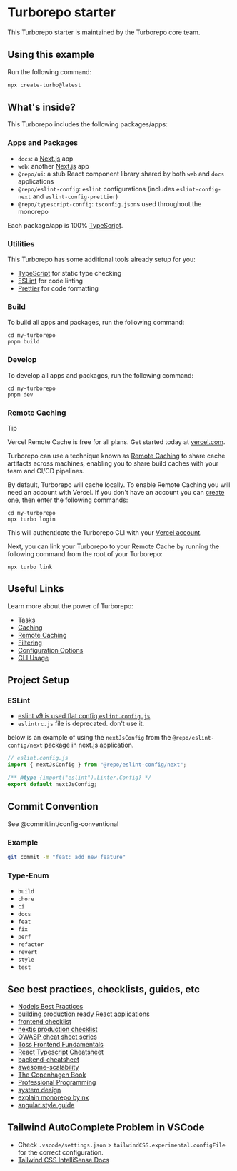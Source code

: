# Turborepo starter

This Turborepo starter is maintained by the Turborepo core team.

## Using this example

Run the following command:

```sh
npx create-turbo@latest
```

## What's inside?

This Turborepo includes the following packages/apps:

### Apps and Packages

- `docs`: a [Next.js](https://nextjs.org/) app
- `web`: another [Next.js](https://nextjs.org/) app
- `@repo/ui`: a stub React component library shared by both `web` and `docs` applications
- `@repo/eslint-config`: `eslint` configurations (includes `eslint-config-next` and `eslint-config-prettier`)
- `@repo/typescript-config`: `tsconfig.json`s used throughout the monorepo

Each package/app is 100% [TypeScript](https://www.typescriptlang.org/).

### Utilities

This Turborepo has some additional tools already setup for you:

- [TypeScript](https://www.typescriptlang.org/) for static type checking
- [ESLint](https://eslint.org/) for code linting
- [Prettier](https://prettier.io) for code formatting

### Build

To build all apps and packages, run the following command:

```
cd my-turborepo
pnpm build
```

### Develop

To develop all apps and packages, run the following command:

```
cd my-turborepo
pnpm dev
```

### Remote Caching

> [!TIP]
> Vercel Remote Cache is free for all plans. Get started today at [vercel.com](https://vercel.com/signup?/signup?utm_source=remote-cache-sdk&utm_campaign=free_remote_cache).

Turborepo can use a technique known as [Remote Caching](https://turborepo.com/docs/core-concepts/remote-caching) to share cache artifacts across machines, enabling you to share build caches with your team and CI/CD pipelines.

By default, Turborepo will cache locally. To enable Remote Caching you will need an account with Vercel. If you don't have an account you can [create one](https://vercel.com/signup?utm_source=turborepo-examples), then enter the following commands:

```
cd my-turborepo
npx turbo login
```

This will authenticate the Turborepo CLI with your [Vercel account](https://vercel.com/docs/concepts/personal-accounts/overview).

Next, you can link your Turborepo to your Remote Cache by running the following command from the root of your Turborepo:

```
npx turbo link
```

## Useful Links

Learn more about the power of Turborepo:

- [Tasks](https://turborepo.com/docs/crafting-your-repository/running-tasks)
- [Caching](https://turborepo.com/docs/crafting-your-repository/caching)
- [Remote Caching](https://turborepo.com/docs/core-concepts/remote-caching)
- [Filtering](https://turborepo.com/docs/crafting-your-repository/running-tasks#using-filters)
- [Configuration Options](https://turborepo.com/docs/reference/configuration)
- [CLI Usage](https://turborepo.com/docs/reference/command-line-reference)

## Project Setup

### ESLint

- [eslint v9 is used flat config `eslint.config.js`](https://eslint.org/docs/latest/use/configure/configuration-files)
- `eslintrc.js` file is deprecated. don't use it.

below is an example of using the `nextJsConfig` from the `@repo/eslint-config/next` package in next.js application.

```js
// eslint.config.js
import { nextJsConfig } from "@repo/eslint-config/next";

/** @type {import("eslint").Linter.Config} */
export default nextJsConfig;
```

## Commit Convention

See @commitlint/config-conventional

### Example

```bash
git commit -m "feat: add new feature"
```

### Type-Enum

- `build`
- `chore`
- `ci`
- `docs`
- `feat`
- `fix`
- `perf`
- `refactor`
- `revert`
- `style`
- `test`

## See best practices, checklists, guides, etc

- [Nodejs Best Practices](https://github.com/goldbergyoni/nodebestpractices)
- [building production ready React applications](https://github.com/alan2207/bulletproof-react)
- [frontend checklist](https://github.com/thedaviddias/Front-End-Checklist)
- [nextjs production checklist](https://nextjs.org/docs/app/guides/production-checklist)
- [OWASP cheat sheet series](https://cheatsheetseries.owasp.org/)
- [Toss Frontend Fundamentals](https://github.com/toss/frontend-fundamentals)
- [React Typescript Cheatsheet](https://github.com/typescript-cheatsheets/react-typescript-cheatsheet)
- [backend-cheatsheet](https://github.com/cheatsnake/backend-cheats)
- [awesome-scalability](https://github.com/binhnguyennus/awesome-scalability)
- [The Copenhagen Book](https://github.com/pilcrowonpaper/copenhagen)
- [Professional Programming](https://github.com/charlax/professional-programming)
- [system design](https://github.com/karanpratapsingh/system-design)
- [explain monorepo by nx](https://monorepo.tools)
- [angular style guide](https://github.com/johnpapa/angular-styleguide)

## Tailwind AutoComplete Problem in VSCode

- Check `.vscode/settings.json` > `tailwindCSS.experimental.configFile` for the correct configuration.
- [Tailwind CSS IntelliSense Docs](https://github.com/tailwindlabs/tailwindcss-intellisense?tab=readme-ov-file#tailwind-css-v4x-css-entrypoints)

